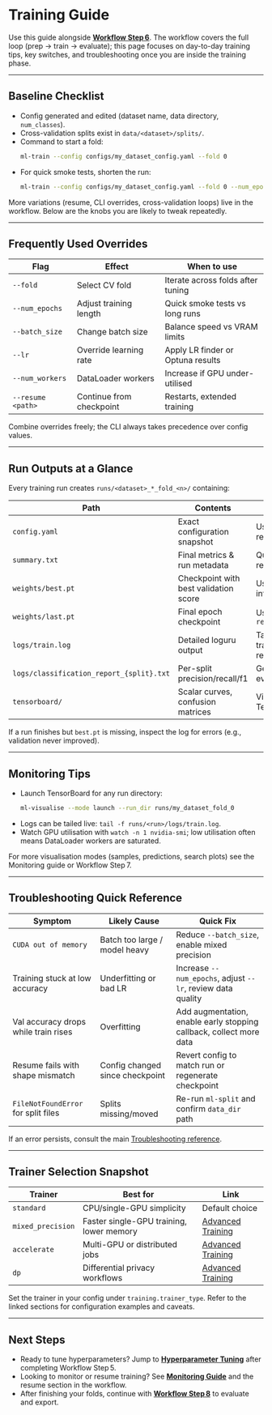 # Training Guide

Use this guide alongside **[Workflow Step 6](../workflow.md#step-6-train-across-folds)**. The workflow covers the full loop (prep → train → evaluate); this page focuses on day-to-day training tips, key switches, and troubleshooting once you are inside the training phase.

---

## Baseline Checklist

- Config generated and edited (dataset name, data directory, `num_classes`).
- Cross-validation splits exist in `data/<dataset>/splits/`.
- Command to start a fold:
  ```bash
  ml-train --config configs/my_dataset_config.yaml --fold 0
  ```
- For quick smoke tests, shorten the run:
  ```bash
  ml-train --config configs/my_dataset_config.yaml --fold 0 --num_epochs 3 --batch_size 8
  ```

More variations (resume, CLI overrides, cross-validation loops) live in the workflow. Below are the knobs you are likely to tweak repeatedly.

---

## Frequently Used Overrides

| Flag | Effect | When to use |
| --- | --- | --- |
| `--fold` | Select CV fold | Iterate across folds after tuning |
| `--num_epochs` | Adjust training length | Quick smoke tests vs long runs |
| `--batch_size` | Change batch size | Balance speed vs VRAM limits |
| `--lr` | Override learning rate | Apply LR finder or Optuna results |
| `--num_workers` | DataLoader workers | Increase if GPU under-utilised |
| `--resume <path>` | Continue from checkpoint | Restarts, extended training |

Combine overrides freely; the CLI always takes precedence over config values.

---

## Run Outputs at a Glance

Every training run creates `runs/<dataset>_*_fold_<n>/` containing:

| Path | Contents | Notes |
| --- | --- | --- |
| `config.yaml` | Exact configuration snapshot | Useful for reproducibility |
| `summary.txt` | Final metrics & run metadata | Quick glance at results |
| `weights/best.pt` | Checkpoint with best validation score | Use for inference/export |
| `weights/last.pt` | Final epoch checkpoint | Use with `--resume` |
| `logs/train.log` | Detailed loguru output | Tail during training or review later |
| `logs/classification_report_{split}.txt` | Per-split precision/recall/f1 | Generated after evaluation |
| `tensorboard/` | Scalar curves, confusion matrices | View with TensorBoard |

If a run finishes but `best.pt` is missing, inspect the log for errors (e.g., validation never improved).

---

## Monitoring Tips

- Launch TensorBoard for any run directory:
  ```bash
  ml-visualise --mode launch --run_dir runs/my_dataset_fold_0
  ```
- Logs can be tailed live: `tail -f runs/<run>/logs/train.log`.
- Watch GPU utilisation with `watch -n 1 nvidia-smi`; low utilisation often means DataLoader workers are saturated.

For more visualisation modes (samples, predictions, search plots) see the Monitoring guide or Workflow Step 7.

---

## Troubleshooting Quick Reference

| Symptom | Likely Cause | Quick Fix |
| --- | --- | --- |
| `CUDA out of memory` | Batch too large / model heavy | Reduce `--batch_size`, enable mixed precision |
| Training stuck at low accuracy | Underfitting or bad LR | Increase `--num_epochs`, adjust `--lr`, review data quality |
| Val accuracy drops while train rises | Overfitting | Add augmentation, enable early stopping callback, collect more data |
| Resume fails with shape mismatch | Config changed since checkpoint | Revert config to match run or regenerate checkpoint |
| `FileNotFoundError` for split files | Splits missing/moved | Re-run `ml-split` and confirm `data_dir` path |

If an error persists, consult the main [Troubleshooting reference](../reference/troubleshooting.md).

---

## Trainer Selection Snapshot

| Trainer | Best for | Link |
| --- | --- | --- |
| `standard` | CPU/single-GPU simplicity | Default choice |
| `mixed_precision` | Faster single-GPU training, lower memory | [Advanced Training](advanced-training.md#mixed-precision-training) |
| `accelerate` | Multi-GPU or distributed jobs | [Advanced Training](advanced-training.md#accelerate-trainer) |
| `dp` | Differential privacy workflows | [Advanced Training](advanced-training.md#dp-trainer) |

Set the trainer in your config under `training.trainer_type`. Refer to the linked sections for configuration examples and caveats.

---

## Next Steps

- Ready to tune hyperparameters? Jump to **[Hyperparameter Tuning](hyperparameter-tuning.md)** after completing Workflow Step 5.
- Looking to monitor or resume training? See **[Monitoring Guide](monitoring.md)** and the resume section in the workflow.
- After finishing your folds, continue with **[Workflow Step 8](../workflow.md#step-8-evaluate--run-inference)** to evaluate and export.
